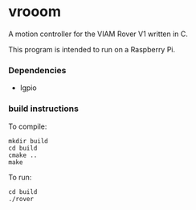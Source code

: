 # vrooom
A motion controller for the VIAM Rover V1 written in C. 

This program is intended to run on a Raspberry Pi.

### Dependencies
- lgpio

### build instructions

To compile:

```
mkdir build
cd build
cmake ..
make
```
To run:

```
cd build
./rover
```
